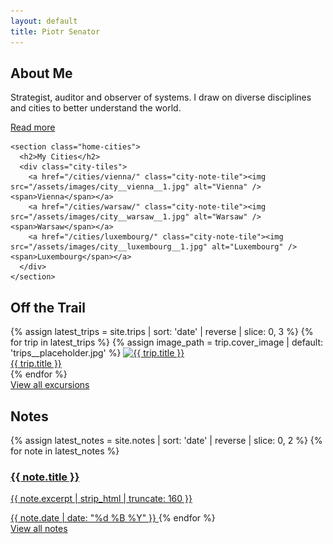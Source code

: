 ```yaml
---
layout: default
title: Piotr Senator
---
```


<main class="home-wrapper">

  <section class="home-about-and-cities">
    <section class="home-about">
      <h2>About Me</h2>
      <p>Strategist, auditor and observer of systems. I draw on diverse disciplines and cities to better understand the world.</p>
      <p><a class="button subtle" href="/about/">Read more</a></p>
    </section>

    <section class="home-cities">
      <h2>My Cities</h2>
      <div class="city-tiles">
        <a href="/cities/vienna/" class="city-note-tile"><img src="/assets/images/city__vienna__1.jpg" alt="Vienna" /><span>Vienna</span></a>
        <a href="/cities/warsaw/" class="city-note-tile"><img src="/assets/images/city__warsaw__1.jpg" alt="Warsaw" /><span>Warsaw</span></a>
        <a href="/cities/luxembourg/" class="city-note-tile"><img src="/assets/images/city__luxembourg__1.jpg" alt="Luxembourg" /><span>Luxembourg</span></a>
      </div>
    </section>
  </section>

<section class="home-trail">
  <h2>Off the Trail</h2>
  <div class="trip-gallery">
    {% assign latest_trips = site.trips | sort: 'date' | reverse | slice: 0, 3 %}
    {% for trip in latest_trips %}
      {% assign image_path = trip.cover_image | default: 'trips__placeholder.jpg' %}
      <a class="trip-card" href="{{ trip.url }}">
        <img src="/assets/images/trips/{{ image_path }}" alt="{{ trip.title }}">
        <div class="trip-caption">{{ trip.title }}</div>
      </a>
    {% endfor %}
  </div>
  <div class="button-center">
    <a class="button subtle" href="/off-the-trail/">View all excursions</a>
  </div>
</section>

<section class="home-notes"> 
  <h2>Notes</h2>
  <div class="note-grid">
    {% assign latest_notes = site.notes | sort: 'date' | reverse | slice: 0, 2 %}
    {% for note in latest_notes %}
      <a href="{{ note.url }}" class="note-tile">
        <h3>{{ note.title }}</h3>
        <p>{{ note.excerpt | strip_html | truncate: 160 }}</p>
        <span class="note-date">{{ note.date | date: "%d %B %Y" }}</span>
      </a>
    {% endfor %}
  </div>
  <div class="button-center">
    <a class="button subtle" href="/notes/">View all notes</a>
  </div>
</section>



</main>
